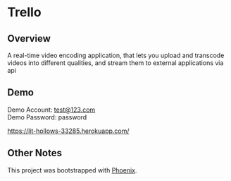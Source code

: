 # Trello

## Overview
A real-time video encoding application, that lets you upload and transcode videos into different qualities, and stream them to external applications via api

## Demo
Demo Account: test@123.com  
Demo Password: password

https://lit-hollows-33285.herokuapp.com/

## Other Notes
This project was bootstrapped with [Phoenix](https://www.phoenixframework.org/).
